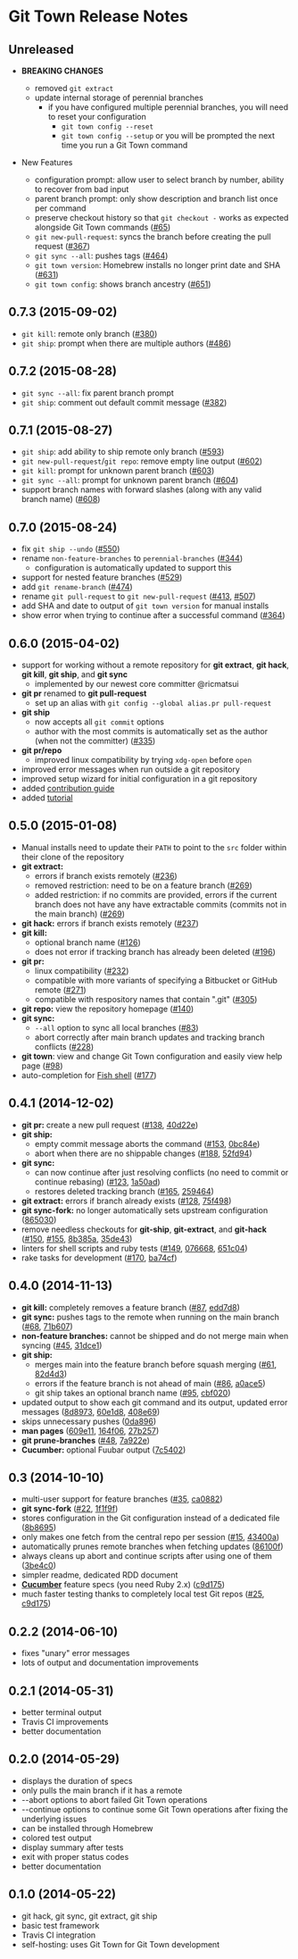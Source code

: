 # Git Town Release Notes

## Unreleased

* **BREAKING CHANGES**
  * removed `git extract`
  * update internal storage of perennial branches
    * if you have configured multiple perennial branches, you will need to reset your configuration
      * `git town config --reset`
      * `git town config --setup` or you will be prompted the next time you run a Git Town command

* New Features
  * configuration prompt: allow user to select branch by number, ability to recover from bad input
  * parent branch prompt: only show description and branch list once per command
  * preserve checkout history so that `git checkout -` works as expected alongside Git Town commands
    ([#65](https://github.com/Originate/git-town/issues/65))
  * `git new-pull-request`: syncs the branch before creating the pull request
    ([#367](https://github.com/Originate/git-town/issues/367))
  * `git sync --all`: pushes tags
    ([#464](https://github.com/Originate/git-town/issues/464))
  * `git town version`: Homebrew installs no longer print date and SHA
    ([#631](https://github.com/Originate/git-town/issues/631))
  * `git town config`: shows branch ancestry
    ([#651](https://github.com/Originate/git-town/issues/651))

## 0.7.3 (2015-09-02)

* `git kill`: remote only branch
  ([#380](https://github.com/Originate/git-town/issues/380))
* `git ship`: prompt when there are multiple authors
  ([#486](https://github.com/Originate/git-town/issues/486))

## 0.7.2 (2015-08-28)

* `git sync --all`: fix parent branch prompt
* `git ship`: comment out default commit message
  ([#382](https://github.com/Originate/git-town/issues/382))

## 0.7.1 (2015-08-27)

* `git ship`: add ability to ship remote only branch
  ([#593](https://github.com/Originate/git-town/issues/593))
* `git new-pull-request`/`git repo`: remove empty line output
  ([#602](https://github.com/Originate/git-town/issues/602))
* `git kill`: prompt for unknown parent branch
  ([#603](https://github.com/Originate/git-town/issues/603))
* `git sync --all`: prompt for unknown parent branch
  ([#604](https://github.com/Originate/git-town/issues/604))
* support branch names with forward slashes (along with any valid branch name)
  ([#608](https://github.com/Originate/git-town/issues/608))

## 0.7.0 (2015-08-24)

* fix `git ship --undo`
  ([#550](https://github.com/Originate/git-town/issues/550))
* rename `non-feature-branches` to `perennial-branches`
  ([#344](https://github.com/Originate/git-town/issues/344))
  * configuration is automatically updated to support this
* support for nested feature branches
  ([#529](https://github.com/Originate/git-town/issues/529))
* add `git rename-branch`
  ([#474](https://github.com/Originate/git-town/issues/474))
* rename `git pull-request` to `git new-pull-request`
  ([#413](https://github.com/Originate/git-town/issues/413), [#507](https://github.com/Originate/git-town/issues/507))
* add SHA and date to output of `git town version` for manual installs
* show error when trying to continue after a successful command
  ([#364](https://github.com/Originate/git-town/issues/364))

## 0.6.0 (2015-04-02)

* support for working without a remote repository for **git extract**, **git hack**, **git kill**, **git ship**, and **git sync**
  * implemented by our newest core committer @ricmatsui
* **git pr** renamed to **git pull-request**
  * set up an alias with `git config --global alias.pr pull-request`
* **git ship**
  * now accepts all `git commit` options
  * author with the most commits is automatically set as the author (when not the committer)
    ([#335](https://github.com/Originate/git-town/issues/335))
* **git pr/repo**
  * improved linux compatibility by trying `xdg-open` before `open`
* improved error messages when run outside a git repository
* improved setup wizard for initial configuration in a git repository
* added [contribution guide](/CONTRIBUTING.md)
* added [tutorial](/documentation/tutorial.md)


## 0.5.0 (2015-01-08)

* Manual installs need to update their `PATH` to point to the `src` folder within their clone of the repository
* **git extract:**
  * errors if branch exists remotely
    ([#236](https://github.com/Originate/git-town/issues/236))
  * removed restriction: need to be on a feature branch
    ([#269](https://github.com/Originate/git-town/issues/269))
  * added restriction: if no commits are provided, errors if the current branch does not have any have extractable commits (commits not in the main branch)
    ([#269](https://github.com/Originate/git-town/issues/269))
* **git hack:** errors if branch exists remotely
    ([#237](https://github.com/Originate/git-town/issues/237))
* **git kill:**
  * optional branch name
    ([#126](https://github.com/Originate/git-town/issues/126))
  * does not error if tracking branch has already been deleted
    ([#196](https://github.com/Originate/git-town/issues/196))
* **git pr:**
  * linux compatibility
    ([#232](https://github.com/Originate/git-town/issues/232))
  * compatible with more variants of specifying a Bitbucket or GitHub remote
    ([#271](https://github.com/Originate/git-town/issues/271))
  * compatible with respository names that contain ".git"
    ([#305](https://github.com/Originate/git-town/issues/305))
* **git repo:** view the repository homepage
  ([#140](https://github.com/Originate/git-town/issues/140))
* **git sync:**
  * `--all` option to sync all local branches
    ([#83](https://github.com/Originate/git-town/issues/83))
  * abort correctly after main branch updates and tracking branch conflicts
    ([#228](https://github.com/Originate/git-town/issues/228))
* **git town**: view and change Git Town configuration and easily view help page
  ([#98](https://github.com/Originate/git-town/issues/98))
* auto-completion for [Fish shell](http://fishshell.com)
  ([#177](https://github.com/Originate/git-town/issues/177))


## 0.4.1 (2014-12-02)

* **git pr:** create a new pull request
  ([#138](https://github.com/Originate/git-town/issues/138),
   [40d22e](https://github.com/Originate/git-town/commit/40d22eb1703ac96a58ac5052e70d20d7bdb9ac73))
* **git ship:**
  * empty commit message aborts the command
    ([#153](https://github.com/Originate/git-town/issues/153),
     [0bc84e](https://github.com/Originate/git-town/commit/0bc84ee626299896661fe1754cfa227630725bb9))
  * abort when there are no shippable changes
    ([#188](https://github.com/Originate/git-town/issues/188),
     [52fd94](https://github.com/Originate/git-town/commit/52fd94eca05bd3c2db5e7ac36121f08e56b9558b))
* **git sync:**
  * can now continue after just resolving conflicts (no need to commit or continue rebasing)
    ([#123](https://github.com/Originate/git-town/issues/123),
     [1a50ad](https://github.com/Originate/git-town/commit/1a50ad689a752f4eaed663e0ab22184621ee96a2))
  * restores deleted tracking branch
    ([#165](https://github.com/Originate/git-town/issues/165),
     [259464](https://github.com/Originate/git-town/commit/2594646ad853d83a6d697354d66755a374e42b8a))
* **git extract:** errors if branch already exists
  ([#128](https://github.com/Originate/git-town/issues/128),
   [75f498](https://github.com/Originate/git-town/commit/75f498771f19326f03bd1fd1bb70c9d9851b53f3))
* **git sync-fork:** no longer automatically sets upstream configuration
  ([865030](https://github.com/Originate/git-town/commit/8650301a3ea40a989562a991960fa0d41b26f7f7))
* remove needless checkouts for **git-ship**, **git-extract**, and **git-hack**
  ([#150](https://github.com/Originate/git-town/issues/150),
   [#155](https://github.com/Originate/git-town/issues/155),
   [8b385a](https://github.com/Originate/git-town/commit/8b385a745cf7ed28638e0a5c9c24440b7010354c),
   [35de43](https://github.com/Originate/git-town/commit/35de43156d9c6092840cd73456844b90acc36d8e))
* linters for shell scripts and ruby tests
  ([#149](https://github.com/Originate/git-town/issues/149),
   [076668](https://github.com/Originate/git-town/commit/07666825b5d60e15de274746fc3c26f72bd7aee2),
   [651c04](https://github.com/Originate/git-town/commit/651c0448309a376eee7d35659d8b06f709b113b5))
* rake tasks for development
  ([#170](https://github.com/Originate/git-town/issues/170),
   [ba74cf](https://github.com/Originate/git-town/commit/ba74cf30c8001941769dcd70410dbd18331f2fe9))


## 0.4.0 (2014-11-13)

* **git kill:** completely removes a feature branch
  ([#87](https://github.com/Originate/git-town/issues/87),
   [edd7d8](https://github.com/Originate/git-town/commit/edd7d8180eb76717fd72e77d2c75edf8e3b6b6ca))
* **git sync:** pushes tags to the remote when running on the main branch
  ([#68](https://github.com/Originate/git-town/issues/68),
   [71b607](https://github.com/Originate/git-town/commit/71b607988c00e6dfc8f2598e9b964cc2ed4cfc39))
* **non-feature branches:** cannot be shipped and do not merge main when syncing
  ([#45](https://github.com/Originate/git-town/issues/45),
   [31dce1](https://github.com/Originate/git-town/commit/31dce1dfaf11e1e17f17e141a26cb38360ab731a))
* **git ship:**
  * merges main into the feature branch before squash merging
    ([#61](https://github.com/Originate/git-town/issues/61),
     [82d4d3](https://github.com/Originate/git-town/commit/82d4d3e745732cb397850a4c047826ba485e2bdb))
  * errors if the feature branch is not ahead of main
    ([#86](https://github.com/Originate/git-town/issues/86),
     [a0ace5](https://github.com/Originate/git-town/commit/a0ace5bb5e992c193df8abe4b0aca984c302c323))
  * git ship takes an optional branch name
    ([#95](https://github.com/Originate/git-town/issues/95),
     [cbf020](https://github.com/Originate/git-town/commit/cbf020fc3dd6d0ce49f8814a92f103e243f9cd2b))
* updated output to show each git command and its output, updated error messages
  ([8d8973](https://github.com/Originate/git-town/commit/8d8973aaa58394a123ceed2811271606f4e1aaa9),
   [60e1d8](https://github.com/Originate/git-town/commit/60e1d8299ebbb0e75bdae057e864d17e1f9a3ce7),
   [408e69](https://github.com/Originate/git-town/commit/408e699e5bdd3af524b2ea64669b81fea3bbe60b))
* skips unnecessary pushes
  ([0da896](https://github.com/Originate/git-town/commit/0da8968aef29f9ecb7326e0fafb5976f51789dca))
* **man pages**
  ([609e11](https://github.com/Originate/git-town/commit/609e11400818604328885df86c02ee4630410e12),
   [164f06](https://github.com/Originate/git-town/commit/164f06bc8bf00d9e99ce0416f408cf62959dc833),
   [27b257](https://github.com/Originate/git-town/commit/27b2573ca5ffa9ae7930f8b5999bbfdd72bd16d9))
* **git prune-branches**
  ([#48](https://github.com/Originate/git-town/issues/48),
   [7a922e](https://github.com/Originate/git-town/commit/7a922ecd9e03d20ed5a0c159022e601cebc80313))
* **Cucumber:** optional Fuubar output
  ([7c5402](https://github.com/Originate/git-town/commit/7c540284cf46bd49a7623566c1343285813524c6))


## 0.3 (2014-10-10)
* multi-user support for feature branches
  ([#35](https://github.com/Originate/git-town/issues/35),
   [ca0882](https://github.com/Originate/git-town/commit/ca08820c68457bddf6b8fff6c3ef3d430b905d9b))
* **git sync-fork**
  ([#22](https://github.com/Originate/git-town/issues/22),
   [1f1f9f](https://github.com/Originate/git-town/commit/1f1f9f98ffa7288d6a5982ec0c9e571695590fe1))
* stores configuration in the Git configuration instead of a dedicated file
  ([8b8695](https://github.com/Originate/git-town/commit/8b86953d7c7c719f28dbc7af6e86d02adaf2053e))
* only makes one fetch from the central repo per session
  ([#15](https://github.com/Originate/git-town/issues/15),
   [43400a](https://github.com/Originate/git-town/commit/43400a5b968a47eb55484f73e34026f66b1e939a))
* automatically prunes remote branches when fetching updates
  ([86100f](https://github.com/Originate/git-town/commit/86100f08866f19a0f4e80f470fe8dcc6996ddc2c))
* always cleans up abort and continue scripts after using one of them
  ([3be4c0](https://github.com/Originate/git-town/commit/3be4c06635a943f378287963ba30e4306fcd9802))
* simpler readme, dedicated RDD document
* **<a href="http://cukes.info" target="_blank">Cucumber</a>** feature specs (you need Ruby 2.x)
  ([c9d175](https://github.com/Originate/git-town/commit/c9d175fe2f28fbda3f662454f54ed80306ce2f46))
* much faster testing thanks to completely local test Git repos
  ([#25](https://github.com/Originate/git-town/issues/25),
   [c9d175](https://github.com/Originate/git-town/commit/c9d175fe2f28fbda3f662454f54ed80306ce2f46))


## 0.2.2 (2014-06-10)
* fixes "unary" error messages
* lots of output and documentation improvements


## 0.2.1 (2014-05-31)
* better terminal output
* Travis CI improvements
* better documentation


## 0.2.0 (2014-05-29)
* displays the duration of specs
* only pulls the main branch if it has a remote
* --abort options to abort failed Git Town operations
* --continue options to continue some Git Town operations after fixing the underlying issues
* can be installed through Homebrew
* colored test output
* display summary after tests
* exit with proper status codes
* better documentation


## 0.1.0 (2014-05-22)
* git hack, git sync, git extract, git ship
* basic test framework
* Travis CI integration
* self-hosting: uses Git Town for Git Town development

